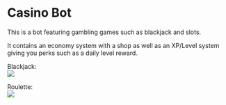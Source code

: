 # Casino Bot

This is a bot featuring gambling games such as blackjack and slots. 

It contains an economy system with a shop as well as an XP/Level system giving you perks such as a daily level reward.

Blackjack:  
![](https://i.imgur.com/fEjBKfS.png)  
  
  
Roulette:  
![](https://i.imgur.com/FVsN56y.png)

